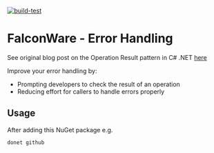 [![build-test](https://github.com/markmnl/opresult/actions/workflows/build-test.yml/badge.svg)](https://github.com/markmnl/opresult/actions/workflows/build-test.yml)

# FalconWare - Error Handling

See original blog post on the Operation Result pattern in C# .NET [here](https://www.codeproject.com/Articles/1022462/Error-Handling-in-SOLID-Csharp-NET-The-Operation-R)

Improve your error handling by:

* Prompting developers to check the result of an operation
* Reducing effort for callers to handle errors properly


## Usage

After adding this NuGet package e.g.

```
donet github
```



```C#

```
